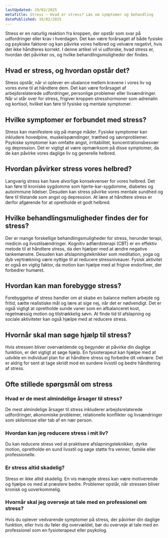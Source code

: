 ```yaml
---
lastUpdated: 19/02/2025
metaTitle: Stress – Hvad er stress? Læs om symptomer og behandling
datePublished: 19/02/2025
---
```


Stress er en naturlig reaktion fra kroppen, der opstår som svar på udfordringer eller krav i hverdagen. Det kan være forårsaget af både fysiske og psykiske faktorer og kan påvirke vores helbred og velvære negativt, hvis det ikke håndteres korrekt. I denne artikel vil vi udforske, hvad stress er, hvordan det påvirker os, og hvilke behandlingsmuligheder der findes.

## Hvad er stress, og hvordan opstår det?

Stress opstår, når vi oplever en ubalance mellem kravene i vores liv og vores evne til at håndtere dem. Det kan være forårsaget af arbejdsrelaterede udfordringer, personlige problemer eller livsændringer. Når vi står over for stress, frigiver kroppen stresshormoner som adrenalin og kortisol, hvilket kan føre til fysiske og mentale symptomer.

## Hvilke symptomer er forbundet med stress?

Stress kan manifestere sig på mange måder. Fysiske symptomer kan inkludere hovedpine, muskelspændinger, træthed og søvnproblemer. Psykiske symptomer kan omfatte angst, irritabilitet, koncentrationsbesvær og depression. Det er vigtigt at være opmærksom på disse symptomer, da de kan påvirke vores daglige liv og generelle helbred.

## Hvordan påvirker stress vores helbred?

Langvarig stress kan have alvorlige konsekvenser for vores helbred. Det kan føre til kroniske sygdomme som hjerte-kar-sygdomme, diabetes og autoimmune lidelser. Desuden kan stress påvirke vores mentale sundhed og føre til tilstande som angst og depression. At lære at håndtere stress er derfor afgørende for at opretholde et godt helbred.

## Hvilke behandlingsmuligheder findes der for stress?

Der er mange forskellige behandlingsmuligheder for stress, herunder terapi, medicin og livsstilsændringer. Kognitiv adfærdsterapi (CBT) er en effektiv metode til at håndtere stress, da den hjælper med at ændre negative tankemønstre. Desuden kan afslapningsteknikker som meditation, yoga og dyb vejrtrækning være nyttige til at reducere stressniveauer. Fysisk aktivitet er også en vigtig faktor, da motion kan hjælpe med at frigive endorfiner, der forbedrer humøret.

## Hvordan kan man forebygge stress?

Forebyggelse af stress handler om at skabe en balance mellem arbejde og fritid, sætte realistiske mål og lære at sige nej, når det er nødvendigt. Det er også vigtigt at opretholde sunde vaner som en afbalanceret kost, regelmæssig motion og tilstrækkelig søvn. At finde tid til afslapning og sociale aktiviteter kan også hjælpe med at reducere stress.

## Hvornår skal man søge hjælp til stress?

Hvis stressen bliver overvældende og begynder at påvirke din daglige funktion, er det vigtigt at søge hjælp. En fysioterapeut kan hjælpe med at udvikle en individuel plan for at håndtere stress og forbedre dit velvære. Det er aldrig for sent at tage skridt mod en sundere livsstil og bedre håndtering af stress.

## Ofte stillede spørgsmål om stress

### Hvad er de mest almindelige årsager til stress?

De mest almindelige årsager til stress inkluderer arbejdsrelaterede udfordringer, økonomiske problemer, relationelle konflikter og livsændringer som skilsmisse eller tab af en nær person.

### Hvordan kan jeg reducere stress i mit liv?

Du kan reducere stress ved at praktisere afslapningsteknikker, dyrke motion, opretholde en sund livsstil og søge støtte fra venner, familie eller professionelle.

### Er stress altid skadelig?

Stress er ikke altid skadelig. En vis mængde stress kan være motiverende og hjælpe os med at præstere bedre. Problemer opstår, når stressen bliver kronisk og uoverkommelig.

### Hvornår skal jeg overveje at tale med en professionel om stress?

Hvis du oplever vedvarende symptomer på stress, der påvirker din daglige funktion, eller hvis du føler dig overvældet, bør du overveje at tale med en professionel som en fysioterapeut eller psykolog.

